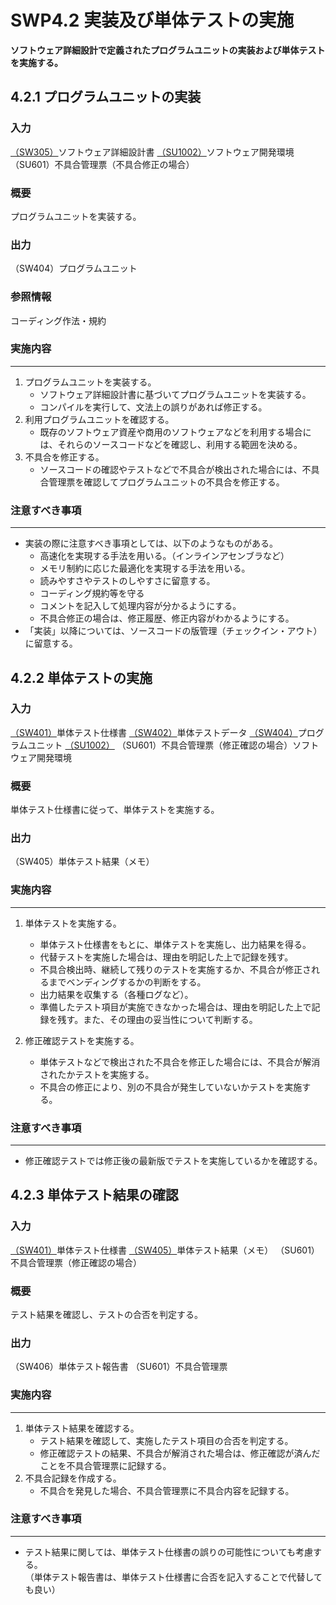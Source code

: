 # SWP4.2 実装及び単体テストの実施

**ソフトウェア詳細設計で定義されたプログラムユニットの実装および単体テストを実施する。**

## 4.2.1 プログラムユニットの実装

### 入力

[（SW305）](../SWP3%20ソフトウェア詳細設計/SWP3.1%20機能ユニット詳細設計書の作成.md)ソフトウェア詳細設計書
[（SU1002）](SWP4.1%20実装および単体テストの準備.md)ソフトウェア開発環境
（SU601）不具合管理票（不具合修正の場合）

### 概要

プログラムユニットを実装する。

### 出力

（SW404）プログラムユニット
<a id = "SW404"></a>

### 参照情報

コーディング作法・規約

### 実施内容

---

1. プログラムユニットを実装する。
   * ソフトウェア詳細設計書に基づいてプログラムユニットを実装する。
   * コンパイルを実行して、文法上の誤りがあれば修正する。
1. 利用プログラムユニットを確認する。
   * 既存のソフトウェア資産や商用のソフトウェアなどを利用する場合には、それらのソースコードなどを確認し、利用する範囲を決める。
1. 不具合を修正する。
   * ソースコードの確認やテストなどで不具合が検出された場合には、不具合管理票を確認してプログラムユニットの不具合を修正する。

### 注意すべき事項

---

* 実装の際に注意すべき事項としては、以下のようなものがある。
  * 高速化を実現する手法を用いる。（インラインアセンブラなど）
  * メモリ制約に応じた最適化を実現する手法を用いる。
  * 読みやすさやテストのしやすさに留意する。
  * コーディング規約等を守る
  * コメントを記入して処理内容が分かるようにする。
  * 不具合修正の場合は、修正履歴、修正内容がわかるようにする。
* 「実装」以降については、ソースコードの版管理（チェックイン・アウト）に留意する。

## 4.2.2 単体テストの実施

### 入力

[（SW401）](SWP4.1%20実装および単体テストの準備.md)単体テスト仕様書
[（SW402）](SWP4.1%20実装および単体テストの準備.md)単体テストデータ
[（SW404）](#SW404)プログラムユニット
[（SU1002）](SWP4.1%20実装および単体テストの準備.md)
（SU601）不具合管理票（修正確認の場合）ソフトウェア開発環境

### 概要

単体テスト仕様書に従って、単体テストを実施する。

### 出力

（SW405）単体テスト結果（メモ）
<a id = "SW405"></a>

### 実施内容

---

1. 単体テストを実施する。

   * 単体テスト仕様書をもとに、単体テストを実施し、出力結果を得る。
   * 代替テストを実施した場合は、理由を明記した上で記録を残す。
   * 不具合検出時、継続して残りのテストを実施するか、不具合が修正されるまでベンディングするかの判断をする。
   * 出力結果を収集する（各種ログなど）。
   * 準備したテスト項目が実施できなかった場合は、理由を明記した上で記録を残す。また、その理由の妥当性について判断する。
1. 修正確認テストを実施する。
   * 単体テストなどで検出された不具合を修正した場合には、不具合が解消されたかテストを実施する。
   * 不具合の修正により、別の不具合が発生していないかテストを実施する。

### 注意すべき事項

---

* 修正確認テストでは修正後の最新版でテストを実施しているかを確認する。

## 4.2.3 単体テスト結果の確認

### 入力

[（SW401）](SWP4.1%20実装および単体テストの準備.md)単体テスト仕様書
[（SW405）](#SW405)単体テスト結果（メモ）
（SU601）不具合管理票（修正確認の場合）

### 概要

テスト結果を確認し、テストの合否を判定する。

### 出力

（SW406）単体テスト報告書
（SU601）不具合管理票

### 実施内容

---

1. 単体テスト結果を確認する。
   * テスト結果を確認して、実施したテスト項目の合否を判定する。
   * 修正確認テストの結果、不具合が解消された場合は、修正確認が済んだことを不具合管理票に記録する。
1. 不具合記録を作成する。
   * 不具合を発見した場合、不具合管理票に不具合内容を記録する。

### 注意すべき事項

---

* テスト結果に関しては、単体テスト仕様書の誤りの可能性についても考慮する。  
  （単体テスト報告書は、単体テスト仕様書に合否を記入することで代替しても良い）